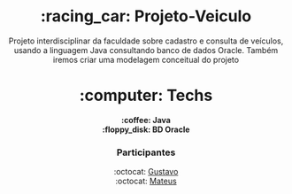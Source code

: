 <center>
<h1> :racing_car: Projeto-Veiculo  </h1>
<p>Projeto interdisciplinar da faculdade sobre cadastro e consulta de veículos, usando a linguagem Java consultando banco de dados Oracle. Também iremos criar uma  modelagem conceitual do projeto</p>

<h1>:computer: Techs</h1>
<b> :coffee: Java</b> <br/>
<b> :floppy_disk:	 BD Oracle </b> 

<H3> Participantes</h3>
:octocat: <a href="https://github.com/GustavoSMelo">Gustavo</a> <br/>
:octocat: <a href="https://github.com/mateusamarall">Mateus</a>

</center>
